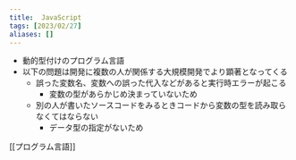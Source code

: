 ```yaml
---
title:  JavaScript
tags: [2023/02/27]
aliases: []
---
```


- 動的型付けのプログラム言語
- 以下の問題は開発に複数の人が関係する大規模開発でより顕著となってくる  
	- 誤った変数名、変数への誤った代入などがあると実行時エラーが起こる
		- 変数の型があらかじめ決まっていないため
	- 別の人が書いたソースコードをみるときコードから変数の型を読み取らなくてはならない
		- データ型の指定がないため

[[プログラム言語]]